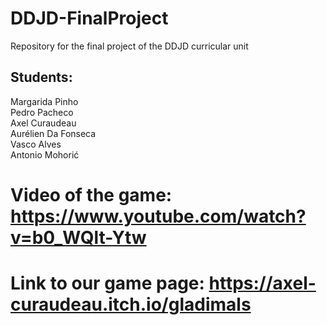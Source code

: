# DDJD-FinalProject
Repository for the final project of the DDJD curricular unit  
## Students:  
Margarida Pinho  
Pedro Pacheco  
Axel Curaudeau  
Aurélien Da Fonseca  
Vasco Alves  
Antonio Mohorić  

# Video of the game: https://www.youtube.com/watch?v=b0_WQlt-Ytw
# Link to our game page: https://axel-curaudeau.itch.io/gladimals
